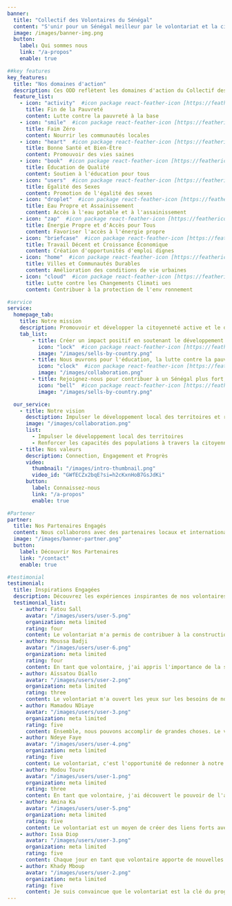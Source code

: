 ```yaml
---
banner:
  title: "Collectif des Volontaires du Sénégal"
  content: "S'unir pour un Sénégal meilleur par le volontariat et la citoyenneté active."
  image: /images/banner-img.png
  button:
    label: Qui sommes nous
    link: "/a-propos"
    enable: true

##key features
key_features:
  title: "Nos domaines d'action"
  description: Ces ODD reflètent les domaines d'action du Collectif des Volontaires du Sénégal et son engagement en faveur du développement durable.
  feature_list:
    - icon: "activity"  #icon package react-feather-icon [https://feathericons.com/]
      title: Fin de la Pauvreté
      content: Lutte contre la pauvreté à la base
    - icon: "smile"  #icon package react-feather-icon [https://feathericons.com/]
      title: Faim Zéro
      content: Nourrir les communautés locales
    - icon: "heart"  #icon package react-feather-icon [https://feathericons.com/]
      title: Bonne Santé et Bien-Être
      content: Promouvoir des vies saines
    - icon: "book"  #icon package react-feather-icon [https://feathericons.com/]
      title: Éducation de Qualité
      content: Soutien à l'éducation pour tous
    - icon: "users"  #icon package react-feather-icon [https://feathericons.com/]
      title: Égalité des Sexes
      content: Promotion de l'égalité des sexes
    - icon: "droplet"  #icon package react-feather-icon [https://feathericons.com/]
      title: Eau Propre et Assainissement
      content: Accès à l'eau potable et à l'assainissement
    - icon: "zap"  #icon package react-feather-icon [https://feathericons.com/]
      title: Énergie Propre et d'Accès pour Tous
      content: Favoriser l'accès à l'énergie propre
    - icon: "briefcase"  #icon package react-feather-icon [https://feathericons.com/]
      title: Travail Décent et Croissance Économique
      content: Création d'opportunités d'emploi dignes
    - icon: "home"  #icon package react-feather-icon [https://feathericons.com/]
      title: Villes et Communautés Durables
      content: Amélioration des conditions de vie urbaines
    - icon: "cloud"  #icon package react-feather-icon [https://feathericons.com/]
      title: Lutte contre les Changements Climati ues
      content: Contribuer à la protection de l'env ronnement

#service
service:
  homepage_tab:
    title: Notre mission
    description: Promouvoir et développer la citoyenneté active et le développement des territoires à travers le volontariat et les activités de services à la communauté.
    tab_list:
        - title: Créer un impact positif en soutenant le développement local
          icon: "lock"  #icon package react-feather-icon [https://feathericons.com/]
          image: "/images/sells-by-country.png"
        - title: Nous œuvrons pour l'éducation, la lutte contre la pauvreté, et bien plus encore.
          icon: "clock"  #icon package react-feather-icon [https://feathericons.com/]
          image: "/images/collaboration.png"
        - title: Rejoignez-nous pour contribuer à un Sénégal plus fort, solidaire et prospère.
          icon: "bell"  #icon package react-feather-icon [https://feathericons.com/]
          image: "/images/sells-by-country.png"

  our_service:
    - title: Notre vision
      desctiption: Impulser le développement local des territoires et renforcer les capacités des populations à travers la citoyenneté active, le volontariat et le progrès social.
      image: "/images/collaboration.png"
      list:
        - Impulser le développement local des territoires
        - Renforcer les capacités des populations à travers la citoyenneté active, le volontariat et le progrès social.
    - title: Nos valeurs
      description: Connection, Engagement et Progrès
      video:
        thumbnail: "/images/intro-thumbnail.png"
        video_id: "GWfECZx2bqE?si=h2cKxnHoB7GsJdKi"
      button:
        label: Connaissez-nous
        link: "/a-propos"
        enable: true

#Partener
partner:
  title: Nos Partenaires Engagés
  content: Nous collaborons avec des partenaires locaux et internationaux pour renforcer notre impact. Ensemble, nous œuvrons pour un Sénégal meilleur.
  image: "/images/banner-partner.png"
  button:
    label: Découvrir Nos Partenaires
    link: "/contact"
    enable: true

#testimonial
testimonial:
  title: Inspirations Engagées
  description: Découvrez les expériences inspirantes de nos volontaires dévoués qui œuvrent pour un Sénégal meilleur
  testimonial_list:
    - author: Fatou Sall
      avatar: "/images/users/user-5.png"
      organization: meta limited
      rating: four
      content: Le volontariat m'a permis de contribuer à la construction de notre communauté. Chaque action compte, et je suis fière de faire partie du changement.
    - author: Moussa Badji
      avatar: "/images/users/user-6.png"
      organization: meta limited
      rating: four
      content: En tant que volontaire, j'ai appris l'importance de la solidarité. Notre travail a un impact réel sur les vies des personnes que nous aidons.
    - author: Aïssatou Diallo
      avatar: "/images/users/user-2.png"
      organization: meta limited
      rating: three
      content: Le volontariat m'a ouvert les yeux sur les besoins de notre communauté. C'est une expérience enrichissante qui m'a fait grandir en tant que citoyenne.
    - author: Mamadou NDiaye
      avatar: "/images/users/user-3.png"
      organization: meta limited
      rating: five
      content: Ensemble, nous pouvons accomplir de grandes choses. Le volontariat nous unit et nous aide à réaliser des projets qui font la différence.
    - author: Ndeye Faye
      avatar: "/images/users/user-4.png"
      organization: meta limited
      rating: five
      content: Le volontariat, c'est l'opportunité de redonner à notre communauté. C'est une source de fierté et de satisfaction personnelle.
    - author: Modou Toure
      avatar: "/images/users/user-1.png"
      organization: meta limited
      rating: three
      content: En tant que volontaire, j'ai découvert le pouvoir de l'action collective. Nous travaillons main dans la main pour bâtir un avenir meilleur.
    - author: Amina Ka
      avatar: "/images/users/user-5.png"
      organization: meta limited
      rating: five
      content: Le volontariat est un moyen de créer des liens forts avec les autres volontaires. Ensemble, nous sommes une force positive pour notre pays.
    - author: Issa Diop
      avatar: "/images/users/user-3.png"
      organization: meta limited
      rating: five
      content: Chaque jour en tant que volontaire apporte de nouvelles opportunités d'apprentissage. Je suis reconnaissant de cette expérience inspirante.
    - author: Khady Mboup
      avatar: "/images/users/user-2.png"
      organization: meta limited
      rating: five
      content: Je suis convaincue que le volontariat est la clé du progrès. En tant que volontaire, je travaille pour un Sénégal plus fort et plus solidaire.
---
```

